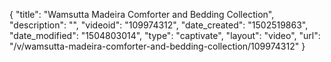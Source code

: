 {
    "title": "Wamsutta Madeira Comforter and Bedding Collection",
    "description": "",
    "videoid": "109974312",
    "date_created": "1502519863",
    "date_modified": "1504803014",
    "type": "captivate",
    "layout": "video",
    "url": "\/v\/wamsutta-madeira-comforter-and-bedding-collection\/109974312"
}